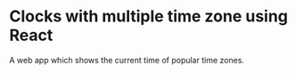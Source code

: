 # Clocks with multiple time zone using React

A web app which shows the current time of popular time zones.

